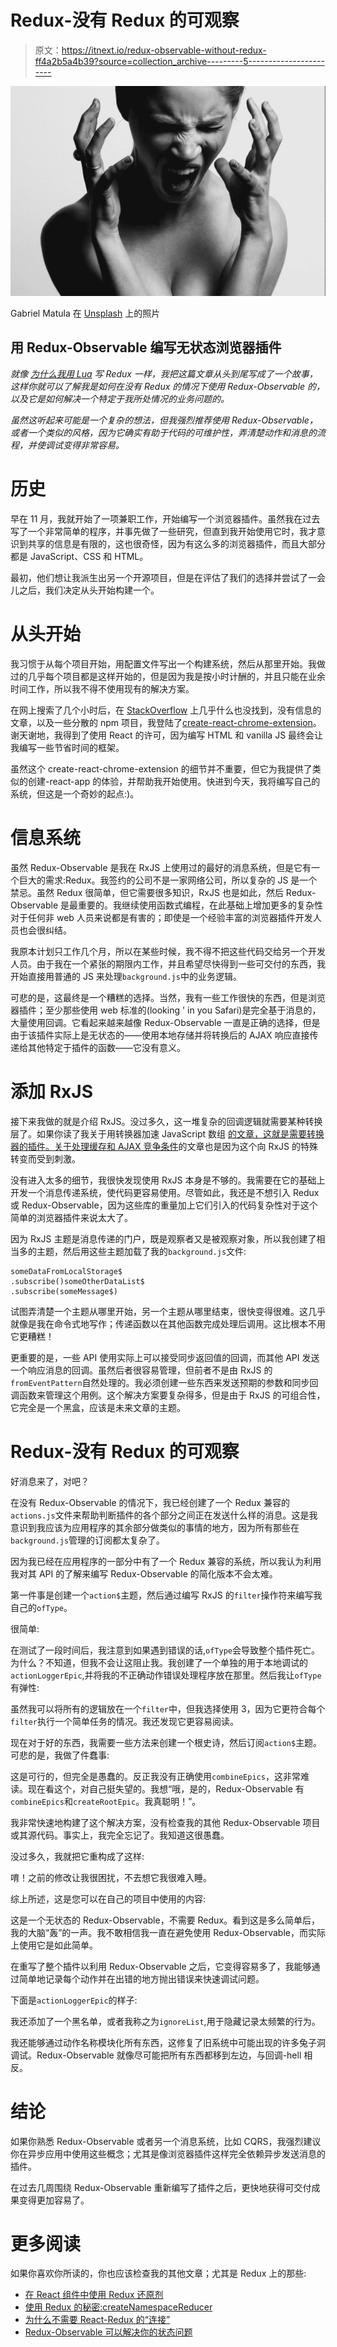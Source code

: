 # Redux-没有 Redux 的可观察

> 原文：<https://itnext.io/redux-observable-without-redux-ff4a2b5a4b39?source=collection_archive---------5----------------------->

![](img/df69e74a4d3c23663f4479572b737715.png)

Gabriel Matula 在 [Unsplash](https://unsplash.com?utm_source=medium&utm_medium=referral) 上的照片

## 用 Redux-Observable 编写无状态浏览器插件

*就像* [*为什么我用 Lua*](/pointlessly-writing-redux-in-lua-b64894e8ede5) *写 Redux 一样，我把这篇文章从头到尾写成了一个故事，这样你就可以了解我是如何在没有 Redux 的情况下使用 Redux-Observable 的，以及它是如何解决一个特定于我所处情况的业务问题的。*

*虽然这听起来可能是一个复杂的想法，但我强烈推荐使用 Redux-Observable，或者一个类似的风格，因为它确实有助于代码的可维护性，弄清楚动作和消息的流程，并使调试变得非常容易。*

# 历史

早在 11 月，我就开始了一项兼职工作，开始编写一个浏览器插件。虽然我在过去写了一个非常简单的程序，并事先做了一些研究，但直到我开始使用它时，我才意识到共享的信息是有限的，这也很奇怪，因为有这么多的浏览器插件，而且大部分都是 JavaScript、CSS 和 HTML。

最初，他们想让我派生出另一个开源项目，但是在评估了我们的选择并尝试了一会儿之后，我们决定从头开始构建一个。

# 从头开始

我习惯于从每个项目开始，用配置文件写出一个构建系统，然后从那里开始。我做过的几乎每个项目都是这样开始的，但是因为我是按小时计酬的，并且只能在业余时间工作，所以我不得不使用现有的解决方案。

在网上搜索了几个小时后，在 [StackOverflow](https://stackoverflow.com/) 上几乎什么也没找到，没有信息的文章，以及一些分散的 npm 项目，我登陆了[create-react-chrome-extension](https://github.com/suevalov/create-react-chrome-extension)。谢天谢地，我得到了使用 React 的许可，因为编写 HTML 和 vanilla JS 最终会让我编写一些节省时间的框架。

虽然这个 create-react-chrome-extension 的细节并不重要，但它为我提供了类似的创建-react-app 的体验，并帮助我开始使用。快进到今天，我将编写自己的系统，但这是一个奇妙的起点:)。

# 信息系统

虽然 Redux-Observable 是我在 RxJS 上使用过的最好的消息系统，但是它有一个巨大的需求:Redux。我签约的公司不是一家网络公司，所以复杂的 JS 是一个禁忌。虽然 Redux 很简单，但它需要很多知识，RxJS 也是如此，然后 Redux-Observable 是最重要的。我继续使用函数式编程，在此基础上增加更多的复杂性对于任何非 web 人员来说都是有害的；即使是一个经验丰富的浏览器插件开发人员也会很纠结。

我原本计划只工作几个月，所以在某些时候，我不得不把这些代码交给另一个开发人员。由于我在一个紧张的期限内工作，并且希望尽快得到一些可交付的东西，我开始直接用普通的 JS 来处理`background.js`中的业务逻辑。

可悲的是，这最终是一个糟糕的选择。当然，我有一些工作很快的东西，但是浏览器插件；至少那些使用 web 标准的(looking ' in you Safari)是完全基于消息的，大量使用回调。它看起来越来越像 Redux-Observable 一直是正确的选择，但是由于该插件实际上是无状态的——使用本地存储并将转换后的 AJAX 响应直接传递给其他特定于插件的函数——它没有意义。

# 添加 RxJS

接下来我做的就是介绍 RxJS。没过多久，这一堆复杂的回调逻辑就需要某种转换层了。如果你读了我关于用转换器加速 JavaScript 数组 [的文章，这就是需要转换器的插件。关于](/using-transducers-to-speed-up-javascript-arrays-92677d000096)[处理缓存和 AJAX 竞争条件](/handling-cache-and-ajax-race-conditions-4cb152db8764)的文章也是因为这个向 RxJS 的特殊转变而受到刺激。

没有进入太多的细节，我很快发现使用 RxJS 本身是不够的。我需要在它的基础上开发一个消息传递系统，使代码更容易使用。尽管如此，我还是不想引入 Redux 或 Redux-Observable，因为这些库的重量加上它们引入的代码复杂性对于这个简单的浏览器插件来说太大了。

因为 RxJS 主题是消息传递的门户，既是观察者又是被观察对象，所以我创建了相当多的主题，然后用这些主题加载了我的`background.js`文件:

```
someDataFromLocalStorage$
.subscribe()someOtherDataList$
.subscribe(someMessage$)
```

试图弄清楚一个主题从哪里开始，另一个主题从哪里结束，很快变得很难。这几乎就像是我在命令式地写作；传递函数以在其他函数完成处理后调用。这比根本不用它更糟糕！

更重要的是，一些 API 使用实际上可以接受同步返回值的回调，而其他 API 发送一个响应消息的回调。虽然后者很容易管理，但前者不是由 RxJS 的`fromEventPattern`自然处理的。我必须创建一些东西来发送预期的参数和同步回调函数来管理这个用例。这个解决方案要复杂得多，但是由于 RxJS 的可组合性，它完全是一个黑盒，应该是未来文章的主题。

# Redux-没有 Redux 的可观察

好消息来了，对吧？

在没有 Redux-Observable 的情况下，我已经创建了一个 Redux 兼容的`actions.js`文件来帮助判断插件的各个部分之间正在发送什么样的消息。这是我意识到我应该为应用程序的其余部分做类似的事情的地方，因为所有那些在`background.js`管理的订阅都太复杂了。

因为我已经在应用程序的一部分中有了一个 Redux 兼容的系统，所以我认为利用我对其 API 的了解来编写 Redux-Observable 的简化版本不会太难。

第一件事是创建一个`action$`主题，然后通过编写 RxJS 的`filter`操作符来编写我自己的`ofType`。

很简单:

在测试了一段时间后，我注意到如果遇到错误的话,`ofType`会导致整个插件死亡。为什么？不知道，但我不会让这阻止我。我创建了一个单独的用于本地调试的`actionLoggerEpic`,并将我的不正确动作错误处理程序放在那里。然后我让`ofType`有弹性:

虽然我可以将所有的逻辑放在一个`filter`中，但我选择使用 3，因为它更符合每个`filter`执行一个简单任务的情况。我还发现它更容易阅读。

现在对于好的东西，我需要一些方法来创建一个根史诗，然后订阅`action$`主题。可悲的是，我做了件蠢事:

这是可行的，但完全是愚蠢的。反正我没有正确使用`combineEpics`，这非常难读。现在看这个，对自己挺失望的。我想“哦，是的，Redux-Observable 有`combineEpics`和`createRootEpic`。我真聪明！”。

我非常快速地构建了这个解决方案，没有检查我的其他 Redux-Observable 项目或其源代码。事实上，我完全忘记了。我知道这很愚蠢。

没过多久，我就把它重构成了这样:

唷！之前的修改让我很困扰，不去想它我很难入睡。

综上所述，这是您可以在自己的项目中使用的内容:

这是一个无状态的 Redux-Observable，不需要 Redux。看到这是多么简单后，我的大脑“轰”的一声。我不敢相信我一直在避免使用 Redux-Observable，而实际上使用它是如此简单。

在重写了整个插件以利用 Redux-Observable 之后，它变得容易多了，我能够通过简单地记录每个动作并在出错的地方抛出错误来快速调试问题。

下面是`actionLoggerEpic`的样子:

我还添加了一个黑名单，或者我称之为`ignoreList`,用于隐藏记录太频繁的行为。

我还能够通过动作名称模块化所有东西，这修复了旧系统中可能出现的许多兔子洞调试。Redux-Observable 就像尽可能把所有东西都移到左边，与回调-hell 相反。

# 结论

如果你熟悉 Redux-Observable 或者另一个消息系统，比如 CQRS，我强烈建议你在异步应用中使用这些概念；尤其是像浏览器插件这样完全依赖异步发送消息的插件。

在过去几周围绕 Redux-Observable 重新编写了插件之后，更快地获得可交付成果变得更加容易了。

# 更多阅读

如果你喜欢你所读的，你也应该检查我的其他文章；尤其是 Redux 上的那些:

*   [在 React 组件中使用 Redux 还原剂](/using-redux-reducers-in-react-components-4e92985dd9cb)
*   [使用 Redux 的秘密:createNamespaceReducer](https://medium.com/@Sawtaytoes/the-secret-to-using-redux-createnamespacereducer-d3fed2ccca4a)
*   [为什么不需要 React-Redux 的“连接”](https://medium.com/@Sawtaytoes/why-you-shouldnt-need-connect-from-react-redux-498876de9e4e)
*   [Redux-Observable 可以解决你的状态问题](https://medium.com/@Sawtaytoes/redux-observable-can-solve-your-state-problems-15b23a9649d7)